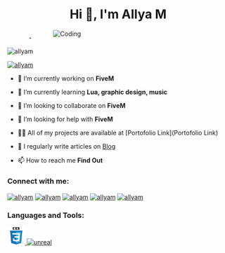 <h1 align="center">Hi 👋, I'm Allya M</h1>
<img align="right" alt="Coding" width="400" src="https://cdn.dribbble.com/users/116207...">
<h3 align="center">.</h3>

<p align="left"> <img src="https://komarev.com/ghpvc/?username=allyam&label=Profile%20views&color=0e75b6&style=flat" alt="allyam" /> </p>

<p align="left"> <a href="https://twitter.com/allyam" target="blank"><img src="https://img.shields.io/twitter/follow/allyam?logo=twitter&style=for-the-badge" alt="allyam" /></a> </p>

- 🔭 I’m currently working on **FiveM**

- 🌱 I’m currently learning **Lua, graphic design, music**

- 👯 I’m looking to collaborate on **FiveM**

- 🤝 I’m looking for help with **FiveM**

- 👨‍💻 All of my projects are available at [Portofolio Link](Portofolio Link)

- 📝 I regularly write articles on [Blog](Blog)

- 📫 How to reach me **Find Out**

<h3 align="left">Connect with me:</h3>
<p align="left">
<a href="https://dev.to/allyam" target="blank"><img align="center" src="https://raw.githubusercontent.com/rahuldkjain/github-profile-readme-generator/master/src/images/icons/Social/devto.svg" alt="allyam" height="30" width="40" /></a>
<a href="https://twitter.com/allyam" target="blank"><img align="center" src="https://raw.githubusercontent.com/rahuldkjain/github-profile-readme-generator/master/src/images/icons/Social/twitter.svg" alt="allyam" height="30" width="40" /></a>
<a href="https://fb.com/allyam" target="blank"><img align="center" src="https://raw.githubusercontent.com/rahuldkjain/github-profile-readme-generator/master/src/images/icons/Social/facebook.svg" alt="allyam" height="30" width="40" /></a>
<a href="https://www.youtube.com/c/allyam" target="blank"><img align="center" src="https://raw.githubusercontent.com/rahuldkjain/github-profile-readme-generator/master/src/images/icons/Social/youtube.svg" alt="allyam" height="30" width="40" /></a>
<a href="https://discord.gg/allyam" target="blank"><img align="center" src="https://raw.githubusercontent.com/rahuldkjain/github-profile-readme-generator/master/src/images/icons/Social/discord.svg" alt="allyam" height="30" width="40" /></a>
</p>

<h3 align="left">Languages and Tools:</h3>
<p align="left"> <a href="https://www.w3schools.com/css/" target="_blank" rel="noreferrer"> <img src="https://raw.githubusercontent.com/devicons/devicon/master/icons/css3/css3-original-wordmark.svg" alt="css3" width="40" height="40"/> </a> <a href="https://unrealengine.com/" target="_blank" rel="noreferrer"> <img src="https://raw.githubusercontent.com/kenangundogan/fontisto/036b7eca71aab1bef8e6a0518f7329f13ed62f6b/icons/svg/brand/unreal-engine.svg" alt="unreal" width="40" height="40"/> </a> </p>
